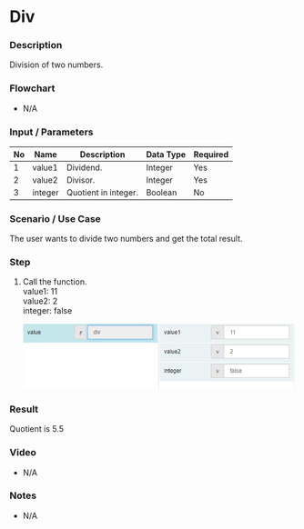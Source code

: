 ﻿# Div


### Description

Division of two numbers.

### Flowchart

- N/A 

### Input / Parameters

| No | Name | Description | Data Type | Required |
| ------ | ------ | ------ |------ | ------ |
| 1 | value1 | Dividend. | Integer | Yes  |
| 2 | value2 | Divisor. | Integer | Yes  |
| 3 | integer | Quotient in integer. | Boolean | No|

### Scenario / Use Case

The user wants to divide two numbers and get the total result.<br />

### Step

1. Call the function.
    <br />
    value1: 11<br />
    value2:  2<br />
    integer: false
    
    ![](Div-step-1.png?raw=true)

### Result

Quotient is 5.5

### Video

- N/A

<!--[![Video](http://i.imgur.com/Ot5DWAW.png)](https://youtu.be/StTqXEQ2l-Y?t=35s)-->


### Notes

- N/A